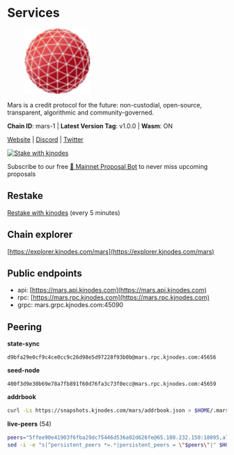 # Services

<figure><img src="https://raw.githubusercontent.com/kj89/cosmos-images/main/logos/mars.png" width="150" alt=""><figcaption></figcaption></figure>

Mars is a credit protocol for the future: non-custodial,  open-source, transparent, algorithmic and community-governed.

**Chain ID**: mars-1 | **Latest Version Tag**: v1.0.0 | **Wasm**: ON

[Website](https://marsprotocol.io) | [Discord](https://discord.gg/marsprotocol) | [Twitter](https://twitter.com/mars_protocol)

[![Stake with kjnodes](https://i.ibb.co/cr44Q8j/button-stake-with-kjnodes.png)](https://restake.app/mars/marsvaloper1p9t4gr40rnpdwqacxgcqp7ffrfw908nu020g4n)

Subscribe to our free [🤖 Mainnet Proposal Bot](https://t.me/kjnodes_proposal_bot) to never miss upcoming proposals

## Restake

[Restake with kjnodes](https://restake.app/mars/marsvaloper1p9t4gr40rnpdwqacxgcqp7ffrfw908nu020g4n) (every 5 minutes)
## Chain explorer
[https://explorer.kjnodes.com/mars](https://explorer.kjnodes.com/mars)

## Public endpoints

* api: [https://mars.api.kjnodes.com](https://mars.api.kjnodes.com)
* rpc: [https://mars.rpc.kjnodes.com](https://mars.rpc.kjnodes.com)
* grpc: mars.grpc.kjnodes.com:45090

## Peering

**state-sync**

```text
d9bfa29e0cf9c4ce0cc9c26d98e5d97228f93b0b@mars.rpc.kjnodes.com:45656
```

**seed-node**

```text
400f3d9e30b69e78a7fb891f60d76fa3c73f0ecc@mars.rpc.kjnodes.com:45659
```

**addrbook**
```bash
curl -Ls https://snapshots.kjnodes.com/mars/addrbook.json > $HOME/.mars/config/addrbook.json
```

**live-peers** (54)
```bash
peers="5ffee90e41903f6fba29dc75446d536a02d626fe@65.108.232.150:18095,a7d96dc929824613315dcc1c90fee119f28cc51f@169.155.168.235:26656,a57468bf54407d75dee78b0cb6612805c4ac83e1@45.85.147.42:13656,73be725377cc966d8da48f751085de4d1581b391@185.242.112.32:27651,d9bfa29e0cf9c4ce0cc9c26d98e5d97228f93b0b@65.109.88.38:45656,7583038c5f21ef6ddb60692469cfd80c97dd585d@88.218.224.126:26656,6b16855f89284da99b5637b93dada66c00430a33@51.91.219.141:30003,ef7c6b0f2ddfcef34a7f36681eaa8159be83b71f@178.128.28.236:26656,c46be592341987eae20ac681cb08d2abcc02ab9a@137.74.4.20:2000,8bdf870e0eece71e1a09a80f5995d6d5e830c763@65.109.106.169:26656,d2a2c21754be65ad4a4f1de1f6163f681a6e8af8@192.99.44.79:18556,52f792239ee6098457ecf1ff7402cd0b2529cea1@178.62.12.19:26656,be494851610016cff8853796a99c3ad46d8d1b5b@65.108.76.242:36095,84f821d36d45cc0cdaa4ff05297e888bb0d9de8f@85.237.193.111:26656,c3763808d3ed05c475b8a31cdd97fc522c088f4f@162.55.245.149:12020,905157b5cc774bb0ebbc79c040bead1adf5df58b@131.153.203.225:26656,e61f11c5b03400d3a99c066f951ed0888a2b64af@65.108.238.103:18556,c0e6bf4193accabc14171ce163e704dcec5ea5df@51.91.215.170:36095,f6eddb5f6ef49a1a2007e586da4755b2b2081b3d@51.89.6.150:20656,be7d56127ef887d095b2f55f09be5fee1969d922@146.59.52.48:18095,76969af1bccdd4dcc511741b171c3d4ccb837ba6@146.59.85.223:18556,d933a425e567c28b4695acbbf0d6cfa6c68cf0c5@65.108.72.156:26656,e1b058e5cfa2b836ddaa496b10911da62dcf182e@65.21.136.170:55656,59bb909c57664fafe88bf1b6924769c15a769ba4@65.108.125.236:3000,230c8b615ab3d0a92c88c765cded171338199edd@51.210.240.201:18556,b88814bddfccd85289d7201bfd6fc6c4b3342ab2@178.162.165.193:36095,d0dbb50a474888b8bed04bf8a23ac6b8bae443ee@5.79.79.80:18095,9c0c747a44919d645f74354fbe095337630b9eee@37.252.184.228:26656,ebc272824924ea1a27ea3183dd0b9ba713494f83@185.16.39.158:27056,7bcc2e490b6aa2536d68de0881cba2ee7134840c@139.59.8.48:26130,62246c0c33a1a5a9f0fb4b40ab45db39cab5c44f@165.22.199.234:26130,9cb92702727bc5f3d40154e625b9553a04f4d649@65.109.104.72:18556,04bd5d9511f40dd4bec23cc261d7838d9f8326cf@213.32.24.201:26656,ec6ca9bf7efb2f9d23631c07fed4eb0f45c9758a@45.141.122.178:26656,969af6a39a0f7e8a17b92d90888360ad92248626@65.108.132.107:2000,04c687dea43de3f30df5672b30b061789a0cf8e8@144.202.72.17:26606,1616af7456f519a0f2360adcad45d4bb9d39c92d@146.59.85.222:26656,3e6c451451ea141120837bfb4f90e3ed85def448@57.128.20.184:42656,63f6703a58ee4d9235e78d961408869af25a8f83@65.109.31.114:2500,4a10096e178d36c5d6a6ad8adb2f17f4e6667671@51.159.214.226:33003,d10e5704f3c8e9dd6ef42445e4b88bb57d0a8289@65.108.8.247:18556,d6c36c298508090c1fe8a47e5bc7943b99b21e62@185.215.180.226:26656,471518432477e31ea348af246c0b54095d41352c@169.155.47.57:26656,86baedb502883a67947c84f62f3b6b89fc630988@107.155.81.98:26656,6cbdee8a3fd9dc83b8296275c96e5372dbc3b143@148.113.159.123:26656,7f4be5f7db9b920e965197b65974f0e1e64749e4@144.126.128.128:26656,6cceba286b498d4a1931f85e35ea0fa433373057@134.65.195.230:26656,c124ce0b508e8b9ed1c5b6957f362225659b5343@134.65.194.141:26656,51a57beebd4e5c0277fdc3994b268273df17b9c6@84.80.24.31:26656,88f8e4d74b70e18d4f3515d34701704086aa77e1@38.146.3.134:18556,ca5a76c51bbbc57f839e6ed08953d3926eaa6e5b@34.107.88.136:26656,c5bbf2507356483b05ad7feb8d42ff96c7bc5f03@80.64.208.174:26656,babc3f3f7804933265ec9c40ad94f4da8e9e0017@38.146.3.100:18556,d2d2629c8c8a8815f85c58c90f80b94690468c4f@195.201.222.82:26012"
sed -i -e "s|^persistent_peers *=.*|persistent_peers = \"$peers\"|" $HOME/.mars/config/config.toml
```
